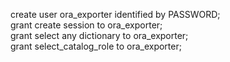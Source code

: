 <div><p>create user ora_exporter identified by PASSWORD;<br>
grant create session to ora_exporter;<br>
grant select any dictionary to ora_exporter;<br>
grant select_catalog_role to ora_exporter;</p></div>
